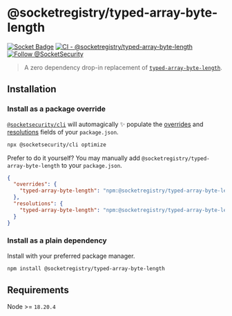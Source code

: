 # @socketregistry/typed-array-byte-length

[![Socket Badge](https://socket.dev/api/badge/npm/package/@socketregistry/typed-array-byte-length)](https://socket.dev/npm/package/@socketregistry/typed-array-byte-length)
[![CI - @socketregistry/typed-array-byte-length](https://github.com/SocketDev/socket-registry-js/actions/workflows/test.yml/badge.svg)](https://github.com/SocketDev/socket-registry-js/actions/workflows/test.yml)
[![Follow @SocketSecurity](https://img.shields.io/twitter/follow/SocketSecurity?style=social)](https://twitter.com/SocketSecurity)

> A zero dependency drop-in replacement of
> [`typed-array-byte-length`](https://www.npmjs.com/package/typed-array-byte-length).

## Installation

### Install as a package override

[`@socketsecurity/cli`](https://www.npmjs.com/package/@socketsecurity/cli) will
automagically :sparkles: populate the
[overrides](https://docs.npmjs.com/cli/v9/configuring-npm/package-json#overrides)
and [resolutions](https://yarnpkg.com/configuration/manifest#resolutions) fields
of your `package.json`.

```sh
npx @socketsecurity/cli optimize
```

Prefer to do it yourself? You may manually add
`@socketregistry/typed-array-byte-length` to your `package.json`.

```json
{
  "overrides": {
    "typed-array-byte-length": "npm:@socketregistry/typed-array-byte-length@^1"
  },
  "resolutions": {
    "typed-array-byte-length": "npm:@socketregistry/typed-array-byte-length@^1"
  }
}
```

### Install as a plain dependency

Install with your preferred package manager.

```sh
npm install @socketregistry/typed-array-byte-length
```

## Requirements

Node &gt;= `18.20.4`
